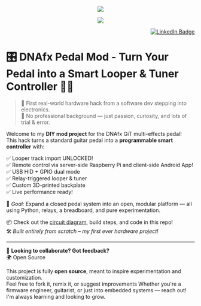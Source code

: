 <p align="center">
  <img src="https://github-readme-stats.vercel.app/api/top-langs/?username=jblackiex&layout=compact&theme=gotham&hide_border=true" />
</p>
<p align="center">
  <a href="https://skillicons.dev">
    <img src="https://skillicons.dev/icons?i=bash,c,cpp,linux,git,docker,cmake,vscode,vim" />
  </a>
</p>
<p align="right">
  <a href="https://www.linkedin.com/in/nbordoni01/">
    <img src="https://img.shields.io/badge/LinkedIn-blue?style=for-the-badge&logo=linkedin&logoColor=white" alt="LinkedIn Badge"/>
  </a>
</p>

# 🎛️ DNAfx Pedal Mod - Turn Your Pedal into a Smart Looper & Tuner Controller 🎸🤖

> 🚨 First real-world hardware hack from a software dev stepping into electronics.  
> 🧠 No professional background — just passion, curiosity, and lots of trial & error.

Welcome to my **DIY mod project** for the DNAfx GiT multi-effects pedal!  
This hack turns a standard guitar pedal into a **programmable smart controller** with:

✅ Looper track import UNLOCKED!  
✅ Remote control via server-side Raspberry Pi and client-side Android App!   
✅ USB HID + GPIO dual mode  
✅ Relay-triggered looper & tuner  
✅ Custom 3D-printed backplate  
✅ Live performance ready!

🎯 *Goal:* Expand a closed pedal system into an open, modular platform — all using Python, relays, a breadboard, and pure experimentation.

📦 Check out the [circuit diagram](https://github.com/jblackiex/DNAfx_Hack), build steps, and code in this repo!  
🛠️ *Built entirely from scratch – my first ever hardware project!*

---

📢 **Looking to collaborate? Got feedback?**  
🌍 Open Source

This project is fully **open source**, meant to inspire experimentation and customization.  
Feel free to fork it, remix it, or suggest improvements
Whether you're a firmware engineer, guitarist, or just into embedded systems — reach out!  
I'm always learning and looking to grow.


